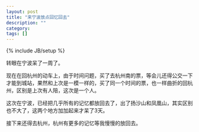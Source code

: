 ```yaml
---
layout: post
title: "来宁波放点回忆回去"
description: ""
category: 
tags: []
---
```

{% include JB/setup %}

转眼在宁波呆了一周了。

现在在回杭州的动车上，由于时间问题，买了去杭州南的票，等会儿还得公交一下才能到城站，果然和上次是一模一样的，买了同一个时间的票，也一样曲折的回杭州，区别是上次有人陪，这次是一个人。

这次在宁波，已经把几乎所有的记忆都放回去了，出了扬沙山和凤凰山，其实区别也不大了，这两个地方加加起来才呆了3天。

接下来还得去杭州，杭州有更多的记忆等我慢慢的放回去。